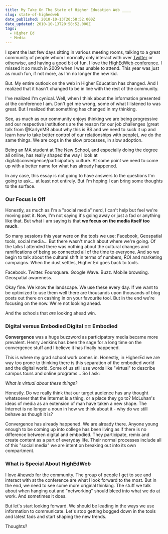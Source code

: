 ```yaml
---
title: My Take On The State of Higher Education Web ____
slug: state-of-highedweb
date_published: 2010-10-13T20:58:52.000Z
date_updated: 2010-10-13T20:58:52.000Z
tags:
  - Higher Ed
  - Media
---
```


I spent the last few days sitting in various meeting rooms, talking to a great community of people whom I normally only interact with over [Twitter](http://www.twitter.com/joelgoodman) or otherwise, and having a good bit of fun. I love the [HighEdWeb conference](http://2010.highedweb.org). I missed it so much in 2009 when I was unable to attend. This year was just as much fun, if not more, as I'm no longer the new kid.

But. My entire outlook on the web in Higher Education has changed. And I realized that it hasn't changed to be in line with the rest of the community.

I've realized I'm cynical. Well, when I think about the information presented at the conference I am. Don't get me wrong, some of what I listened to was great. But I realized that something has changed in my thinking.

See, as much as our community enjoys thinking we are being progressive and our respective institutions are the reason for our job challenges (great talk from @KarlynMB about why this is BS and we need to suck it up and learn how to take better control of our relationships with people), we do the same things. We are cogs in the slow processes, in slow adoption.

Being an MA student at [The New School](http://www.newschool.edu), and especially doing the degree all online, has really shaped the way I look at digital/convergence/participatory culture. At some point we need to come up with a better name for what has already happened.

In any case, this essay is not going to have answers to the questions I'm going to ask... at least not entirely. But I'm hoping I can bring some thoughts to the surface.

### Our Focus Is Off

Honestly, as much as I'm a "social media" nerd, I can't help but feel we're moving past it. Now, I'm not saying it's going away or just a fad or anything like that. But what I am saying is that **we focus on the media itself too much**.

So many sessions this year were on the tools we use: Facebook, Geospatial tools, social media... But there wasn't much about where we're going. Of the talks I attended there was nothing about the cultural changes and ramifications of being so connected all of the time to everyone. And so we begin to talk about the cultural shift in terms of numbers, ROI and marketing campaigns. When the dust settles, Higher Ed goes back to tools.

Facebook. Twitter. Foursquare. Google Wave. Buzz. Mobile browsing. Geospatial awareness.

Okay fine. We know the landscape. We use these every day. If we want to be optimized to use them well there are thousands upon thousands of blog posts out there on cashing in on your favourite tool. But in the end we're focusing on the now. We're not looking ahead.

And the schools that *are* looking ahead win.

### Digital versus Embodied Digital == Embodied

**Convergence** was a huge buzzword as participatory media became more prevalent. Henry Jenkins has been the sage for a long time on the convergence stuff and I believe it has finally happened.

This is where my grad school work comes in. Honestly, in HigherEd we are way too prone to thinking there is this separation of the embodied world and the digital world. Some of us still use words like "virtual" to describe campus tours and online programs... So I ask:

*What is virtual about these things?*

Honestly. Do we really think that our target audience has any thought whatsoever that the Internet is a thing, or a place they go to? McLuhan's ideas of media as an extension of man have taken a new shape. The Internet is no longer a noun in how we think about it - why do we still behave as though it is?

Convergence has already happened. We are already there. Anyone young enough to be coming up into college has been living as if there is no difference between digital and embodied. They participate, remix and create content as a part of everyday life. Their normal processes include all of this "social media" we are intent on breaking out into its own compartment.

### What is Special About HighEdWeb

I love [#heweb](http://twitter.com/#!/search/%23heweb10) for the community. The group of people I get to see and interact with at the conference are what I look forward to the most. But in the end, we need to see some more original thinking. The stuff we talk about when hanging out and "networking" should bleed into what we do at work. And sometimes it does.

But let's start looking forward. We should be leading in the ways we use information to communicate. Let's stop getting bogged down in the tools and latest fads and start shaping the new trends.

Thoughts?

